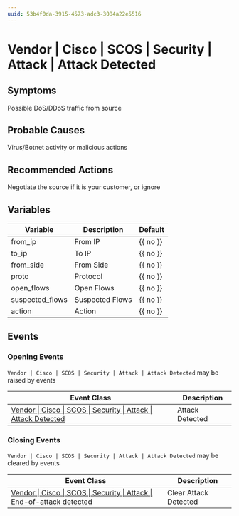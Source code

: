 ```yaml
---
uuid: 53b4f0da-3915-4573-adc3-3084a22e5516
---
```

# Vendor | Cisco | SCOS | Security | Attack | Attack Detected

## Symptoms

Possible DoS/DDoS traffic from source

## Probable Causes

Virus/Botnet activity or malicious actions

## Recommended Actions

Negotiate the source if it is your customer, or ignore

## Variables

Variable | Description | Default
--- | --- | ---
from_ip | From IP | {{ no }}
to_ip | To IP | {{ no }}
from_side | From Side | {{ no }}
proto | Protocol | {{ no }}
open_flows | Open Flows | {{ no }}
suspected_flows | Suspected Flows | {{ no }}
action | Action | {{ no }}

## Events

### Opening Events
`Vendor | Cisco | SCOS | Security | Attack | Attack Detected` may be raised by events

Event Class | Description
--- | ---
[Vendor \| Cisco \| SCOS \| Security \| Attack \| Attack Detected](../../../../../../event-classes/vendor/cisco/scos/security/attack/attack-detected.md) | Attack Detected

### Closing Events
`Vendor | Cisco | SCOS | Security | Attack | Attack Detected` may be cleared by events

Event Class | Description
--- | ---
[Vendor \| Cisco \| SCOS \| Security \| Attack \| End-of-attack detected](../../../../../../event-classes/vendor/cisco/scos/security/attack/end-of-attack-detected.md) | Clear Attack Detected
